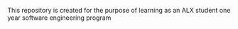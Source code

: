 This repository is created for the purpose of learning as an ALX student one year software engineering program
